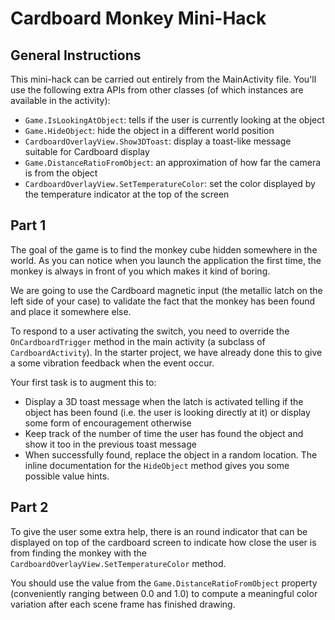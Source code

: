 # Cardboard Monkey Mini-Hack

## General Instructions

This mini-hack can be carried out entirely from the MainActivity file. You'll use the following extra APIs from other classes (of which instances are available in the activity):

- `Game.IsLookingAtObject`: tells if the user is currently looking at the object
- `Game.HideObject`: hide the object in a different world position
- `CardboardOverlayView.Show3DToast`: display a toast-like message suitable for Cardboard display
- `Game.DistanceRatioFromObject`: an approximation of how far the camera is from the object
- `CardboardOverlayView.SetTemperatureColor`: set the color displayed by the temperature indicator at the top of the screen

## Part 1

The goal of the game is to find the monkey cube hidden somewhere in the world. As you can notice when you launch the application the first time, the monkey is always in front of you which makes it kind of boring.

We are going to use the Cardboard magnetic input (the metallic latch on the left side of your case) to validate the fact that the monkey has been found and place it somewhere else.

To respond to a user activating the switch, you need to override the `OnCardboardTrigger` method in the main activity (a subclass of `CardboardActivity`). In the starter project, we have already done this to give a some vibration feedback when the event occur.

Your first task is to augment this to:

- Display a 3D toast message when the latch is activated telling if the object has been found (i.e. the user is looking directly at it) or display some form of encouragement otherwise
- Keep track of the number of time the user has found the object and show it too in the previous toast message
- When successfully found, replace the object in a random location. The inline documentation for the `HideObject` method gives you some possible value hints.

## Part 2

To give the user some extra help, there is an round indicator that can be displayed on top of the cardboard screen to indicate how close the user is from finding the monkey with the `CardboardOverlayView.SetTemperatureColor` method.

You should use the value from the `Game.DistanceRatioFromObject` property (conveniently ranging between 0.0 and 1.0) to compute a meaningful color variation after each scene frame has finished drawing.
